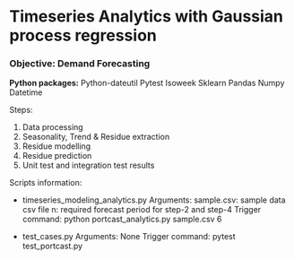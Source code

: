 # Timeseries Analytics with Gaussian process regression

### Objective: Demand Forecasting

**Python packages:**
  Python-dateutil
  Pytest
  Isoweek
  Sklearn
  Pandas
  Numpy
  Datetime

Steps:
1. Data processing
2. Seasonality, Trend & Residue extraction
3. Residue modelling
4. Residue prediction
5. Unit test and integration test results


Scripts information:

 - timeseries_modeling_analytics.py
    Arguments: 
    sample.csv: sample data csv file
    n: required forecast period for step-2 and step-4
    Trigger command: python portcast_analytics.py sample.csv 6

 - test_cases.py
    Arguments: None
    Trigger command: pytest test_portcast.py
